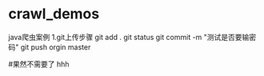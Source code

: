 # crawl_demos
java爬虫案例
1.git上传步骤
git add .
git status
git commit -m "测试是否要输密码"
git push orgin master

#果然不需要了
hhh